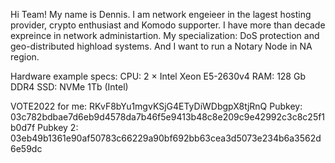 Hi Team!
My name is Dennis. I am network engeieer in the lagest hosting provider, crypto enthusiast and Komodo supporter. I have more than decade expreince in network administartion. My specialization: DoS protection and geo-distributed highload systems.
And I want to run a Notary Node in NA region.

Hardware example specs: CPU: 2 × Intel Xeon E5-2630v4 RAM: 128 Gb DDR4 SSD: NVMe 1Tb (Intel)

VOTE2022 for me: RKvF8bYu1mgvKSjG4ETyDiWDbgpX8tjRnQ
Pubkey: 03c782bdbae7d6eb9d4578da7b46f5e9413b48c8e209c9e42992c3c8c25f1b0d7f
Pubkey 2: 03eb49b1361e90af50783c66229a90bf692bb63cea3d5073e234b6a3562d6e59dc
